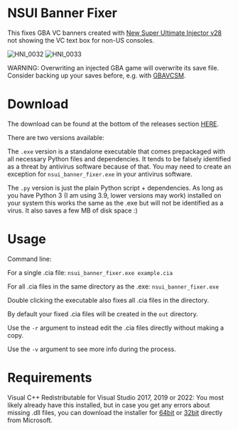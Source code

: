 # NSUI Banner Fixer

This fixes GBA VC banners created with [New Super Ultimate Injector v28](https://gbatemp.net/threads/discussion-new-super-ultimate-injector-nsui.500376/post-9174080) not showing the VC text box for non-US consoles.

![HNI_0032](https://user-images.githubusercontent.com/17112987/231853029-00142486-cb25-452a-9734-05e5c277f149.jpg) ![HNI_0033](https://user-images.githubusercontent.com/17112987/231853046-1bb2a3f2-cd1b-4a2d-a6b6-1639a607d560.jpg)

WARNING: Overwriting an injected GBA game will overwrite its save file.
Consider backing up your saves before, e.g. with [GBAVCSM](https://github.com/TurdPooCharger/GBAVCSM).

# Download

The download can be found at the bottom of the releases section [HERE](https://github.com/pivotiiii/nsui_banner_fixer/releases/latest). 

There are two versions available:

The `.exe` version is a standalone executable that comes prepackaged with all necessary Python files and dependencies. It tends to be falsely identified as a threat by antivirus software because of that. You may need to create an exception for `nsui_banner_fixer.exe` in your antivirus software.

The `.py` version is just the plain Python script +  dependencies. As long as you have Python 3 (I am using 3.9, lower versions may work) installed on your system this works the same as the .exe but will not be identified as a virus. It also saves a few MB of disk space :)

# Usage

Command line:

For a single .cia file: `nsui_banner_fixer.exe example.cia`

For all .cia files in the same directory as the .exe: `nsui_banner_fixer.exe`

Double clicking the executable also fixes all .cia files in the directory.

By default your fixed .cia files will be created in the `out` directory.

Use the `-r` argument to instead edit the .cia files directly without making a copy.

Use the `-v` argument to see more info during the process.

#  Requirements

Visual C++ Redistributable for Visual Studio 2017, 2019 or 2022: You most  likely already have this installed, but in case you get any errors about missing .dll files, you can download the installer for [64bit](https://aka.ms/vs/16/release/vc_redist.x64.exe) or [32bit](https://aka.ms/vs/16/release/vc_redist.x86.exe) directly from Microsoft.



